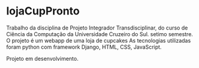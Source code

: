 # lojaCupPronto
Trabalho da disciplina de Projeto Integrador Transdisciplinar, do curso de Ciência da Computação  da Universidade Cruzeiro do Sul. setimo semestre.
O projeto é um webapp de uma loja de cupcakes
As tecnologias utilizadas foram python com framework Django, HTML, CSS, JavaScript.

Projeto em desenvolvimento. 